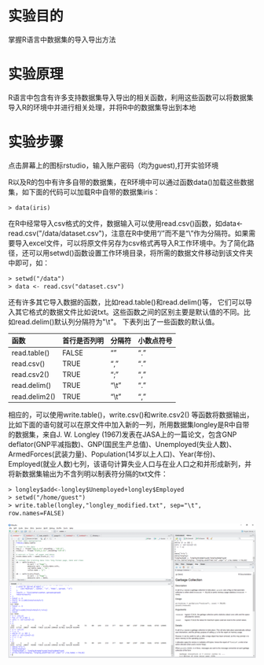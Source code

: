 # 实验目的

掌握R语言中数据集的导入导出方法

# 实验原理

R语言中包含有许多支持数据集导入导出的相关函数，利用这些函数可以将数据集导入R的环境中并进行相关处理，并将R中的数据集导出到本地

# 实验步骤

点击屏幕上的图标rstudio，输入账户密码（均为guest),打开实验环境

R以及R的包中有许多自带的数据集，在R环境中可以通过函数data\(\)加载这些数据集，如下面的代码可以加载R中自带的数据集iris：

```
> data(iris)
```

在R中经常导入csv格式的文件，数据输入可以使用read.csv\(\)函数，如data&lt;-read.csv\("/data/dataset.csv"\)，注意在R中使用“/”而不是“\”作为分隔符。如果需要导入excel文件，可以将原文件另存为csv格式再导入R工作环境中。为了简化路径，还可以用setwd\(\)函数设置工作环境目录，将所需的数据文件移动到该文件夹中即可，如：

```
> setwd("/data")
> data <- read.csv("dataset.csv")
```

还有许多其它导入数据的函数，比如read.table\(\)和read.delim\(\)等， 它们可以导入其它格式的数据文件比如说txt。这些函数之间的区别主要是默认值的不同。比如read.delim\(\)默认列分隔符为"\t"。 下表列出了一些函数的默认值。

| 函数 | 首行是否列明 | 分隔符 | 小数点符号 |
| :--- | :--- | :--- | :--- |
| read.table\(\) | FALSE | “” | “.” |
| read.csv\(\) | TRUE | “,” | “.” |
| read.csv2\(\) | TRUE | “;” | “,” |
| read.delim\(\) | TRUE | “\t” | “.” |
| read.delim2\(\) | TRUE | “\t” | “,” |

相应的，可以使用write.table\(\)，write.csv\(\)和write.csv2\(\) 等函数将数据输出，比如下面的语句就可以在原文件中加入新的一列，所用数据集longley是R中自带的数据集，来自J. W. Longley \(1967\)发表在JASA上的一篇论文，包含GNP deflator\(GNP平减指数\)、GNP\(国民生产总值\)、Unemployed\(失业人数\)、ArmedForces\(武装力量\)、Population\(14岁以上人口\)、Year\(年份\)、Employed\(就业人数\)七列，该语句计算失业人口与在业人口之和并形成新列，并将新数据集输出为不含列明以制表符分隔的txt文件：

```
> longley$add<-longley$Unemployed+longley$Employed
> setwd("/home/guest")
> write.table(longley,"longley_modified.txt", sep="\t", row.names=FALSE)
```

![](/images/1-2-1-1_20171107071250.050.png)